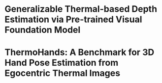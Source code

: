 # Generalizable Thermal-based Depth Estimation via Pre-trained Visual Foundation Model

# ThermoHands: A Benchmark for 3D Hand Pose Estimation from Egocentric Thermal Images

